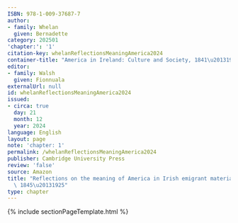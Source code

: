 ```yaml
---
ISBN: 978-1-009-37687-7
author:
- family: Whelan
  given: Bernadette
category: 202501
'chapter:': '1'
citation-key: whelanReflectionsMeaningAmerica2024
container-title: "America in Ireland: Culture and Society, 1841\u20131925"
editor:
- family: Walsh
  given: Fionnuala
externalUrl: null
id: whelanReflectionsMeaningAmerica2024
issued:
- circa: true
  day: 21
  month: 12
  year: 2024
language: English
layout: page
note: 'chapter: 1'
permalink: /whelanReflectionsMeaningAmerica2024
publisher: Cambridge University Press
review: 'false'
source: Amazon
title: "Reflections on the meaning of America in Irish emigrant material culture,\
  \ 1845\u20131925"
type: chapter
---
```

{% include sectionPageTemplate.html %}